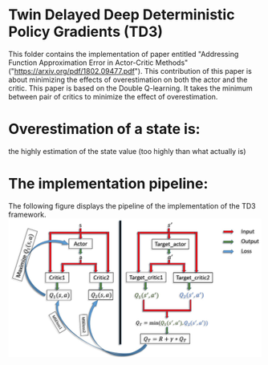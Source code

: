 # Twin Delayed Deep Deterministic Policy Gradients (TD3)
This folder contains the implementation of paper entitled "Addressing Function Approximation Error in Actor-Critic Methods" ("https://arxiv.org/pdf/1802.09477.pdf").
This contribution of this paper is about minimizing the effects of overestimation on both the actor and the critic. This paper is based on the Double Q-learning. It takes the minimum between pair of critics to minimize the effect of overestimation. 

# Overestimation of a state is:
the highly estimation of the state value (too highly than what actually is)

# The implementation pipeline:
The following figure displays the pipeline of the implementation of the TD3 framework.
![Image](Pipline.JPG)
